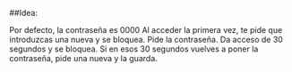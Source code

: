 ##Idea:

Por defecto, la contraseña es 0000
Al acceder la primera vez, te pide que introduzcas una nueva y se bloquea.
Pide la contraseña.
Da acceso de 30 segundos y se bloquea.
Si en esos 30 segundos vuelves a poner la contraseña, pide una nueva y la guarda.